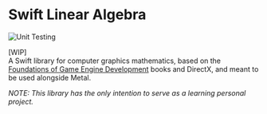 # Swift Linear Algebra
![Unit Testing](https://github.com/javiersalcedopuyo/SLA/workflows/Unit%20Tests/badge.svg)

[WIP]  
A Swift library for computer graphics mathematics, based on the [Foundations of Game Engine Development](https://www.amazon.com/Eric-Lengyel/e/B001K8753Q?ref_=dbs_p_pbk_r00_abau_000000) books and DirectX, and meant to be used alongside Metal.

*NOTE: This library has the only intention to serve as a learning personal project.*
